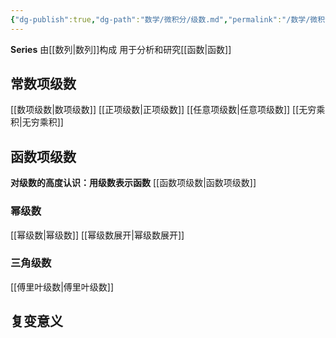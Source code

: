 ```yaml
---
{"dg-publish":true,"dg-path":"数学/微积分/级数.md","permalink":"/数学/微积分/级数/","dgPassFrontmatter":true,"noteIcon":"","created":"2024-05-21T15:20:28.614+08:00","updated":"2024-06-02T14:36:45.375+08:00"}
---
```


**Series**
由[[数列\|数列]]构成
用于分析和研究[[函数\|函数]]

## 常数项级数
[[数项级数\|数项级数]]
[[正项级数\|正项级数]]
[[任意项级数\|任意项级数]]
[[无穷乘积\|无穷乘积]]
## 函数项级数
**对级数的高度认识：用级数表示函数**
[[函数项级数\|函数项级数]]
### 幂级数
[[幂级数\|幂级数]]
[[幂级数展开\|幂级数展开]]
### 三角级数
[[傅里叶级数\|傅里叶级数]]

## 复变意义






